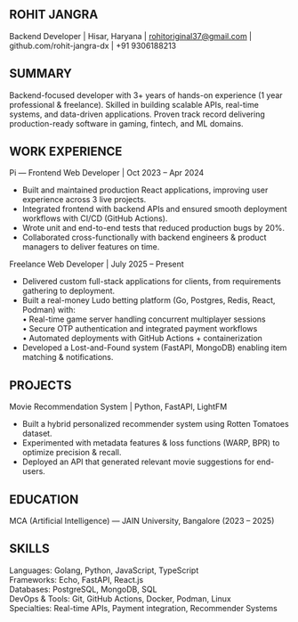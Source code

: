 ## ROHIT JANGRA
Backend Developer | Hisar, Haryana | rohitoriginal37@gmail.com | github.com/rohit-jangra-dx | +91 9306188213

## SUMMARY
Backend-focused developer with 3+ years of hands-on experience (1 year professional & freelance). 
Skilled in building scalable APIs, real-time systems, and data-driven applications. 
Proven track record delivering production-ready software in gaming, fintech, and ML domains.

## WORK EXPERIENCE
Pi — Frontend Web Developer | Oct 2023 – Apr 2024
- Built and maintained production React applications, improving user experience across 3 live projects.  
- Integrated frontend with backend APIs and ensured smooth deployment workflows with CI/CD (GitHub Actions).  
- Wrote unit and end-to-end tests that reduced production bugs by 20%.  
- Collaborated cross-functionally with backend engineers & product managers to deliver features on time.  

Freelance Web Developer | July 2025 – Present
- Delivered custom full-stack applications for clients, from requirements gathering to deployment.  
- Built a real-money Ludo betting platform (Go, Postgres, Redis, React, Podman) with:  
   • Real-time game server handling concurrent multiplayer sessions  
   • Secure OTP authentication and integrated payment workflows  
   • Automated deployments with GitHub Actions + containerization  
- Developed a Lost-and-Found system (FastAPI, MongoDB) enabling item matching & notifications.  

## PROJECTS
Movie Recommendation System | Python, FastAPI, LightFM  
- Built a hybrid personalized recommender system using Rotten Tomatoes dataset.  
- Experimented with metadata features & loss functions (WARP, BPR) to optimize precision & recall.  
- Deployed an API that generated relevant movie suggestions for end-users.  

## EDUCATION
MCA (Artificial Intelligence) — JAIN University, Bangalore (2023 – 2025)

## SKILLS
Languages: Golang, Python, JavaScript, TypeScript  
Frameworks: Echo, FastAPI, React.js  
Databases: PostgreSQL, MongoDB, SQL  
DevOps & Tools: Git, GitHub Actions, Docker, Podman, Linux  
Specialties: Real-time APIs, Payment integration, Recommender Systems
